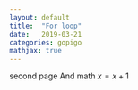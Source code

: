 ```yaml
---
layout: default
title:  "For loop"
date:   2019-03-21 
categories: gopigo
mathjax: true
---
```


second page
And math
$x = x+1$